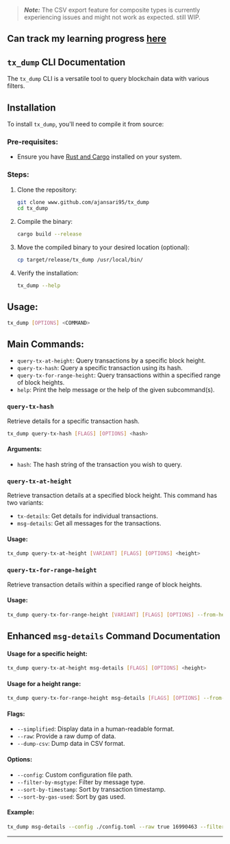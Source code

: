 
> **_Note:_** The CSV export feature for composite types is currently experiencing issues and might not work as expected. still WIP.

## Can track my learning progress [here](./LEARNINGS.md)

## `tx_dump` CLI Documentation

The `tx_dump` CLI is a versatile tool to query blockchain data with various filters.

## Installation

To install `tx_dump`, you'll need to compile it from source:

### Pre-requisites:

- Ensure you have [Rust and Cargo](https://www.rust-lang.org/tools/install) installed on your system.

### Steps:

1. Clone the repository:
   ```bash
   git clone www.github.com/ajansari95/tx_dump
   cd tx_dump
   ```

2. Compile the binary:
   ```bash
   cargo build --release
   ```

3. Move the compiled binary to your desired location (optional):
   ```bash
   cp target/release/tx_dump /usr/local/bin/
   ```

4. Verify the installation:
   ```bash
   tx_dump --help
   ```

## Usage:

```bash
tx_dump [OPTIONS] <COMMAND>
```

## Main Commands:

- `query-tx-at-height`: Query transactions by a specific block height.
- `query-tx-hash`: Query a specific transaction using its hash.
- `query-tx-for-range-height`: Query transactions within a specified range of block heights.
- `help`: Print the help message or the help of the given subcommand(s).

### `query-tx-hash`

Retrieve details for a specific transaction hash.

```bash
tx_dump query-tx-hash [FLAGS] [OPTIONS] <hash>
```

#### Arguments:

- `hash`: The hash string of the transaction you wish to query.

### `query-tx-at-height`

Retrieve transaction details at a specified block height. This command has two variants:

- `tx-details`: Get details for individual transactions.
- `msg-details`: Get all messages for the transactions.

#### Usage:

```bash
tx_dump query-tx-at-height [VARIANT] [FLAGS] [OPTIONS] <height>
```

### `query-tx-for-range-height`

Retrieve transaction details within a specified range of block heights.

#### Usage:

```bash
tx_dump query-tx-for-range-height [VARIANT] [FLAGS] [OPTIONS] --from-height <start_height> --to-height <end_height>
```

## Enhanced `msg-details` Command Documentation

#### Usage for a specific height:

```bash
tx_dump query-tx-at-height msg-details [FLAGS] [OPTIONS] <height>
```

#### Usage for a height range:

```bash
tx_dump query-tx-for-range-height msg-details [FLAGS] [OPTIONS] --from-height <start_height> --to-height <end_height>
```

#### Flags:

- `--simplified`: Display data in a human-readable format.
- `--raw`: Provide a raw dump of data.
- `--dump-csv`: Dump data in CSV format.

#### Options:

- `--config`: Custom configuration file path.
- `--filter-by-msgtype`: Filter by message type.
- `--sort-by-timestamp`: Sort by transaction timestamp.
- `--sort-by-gas-used`: Sort by gas used.

#### Example:

```bash
tx_dump msg-details --config ./config.toml --raw true 16990463 --filter-by-msgtype="MsgSend"
```

---

